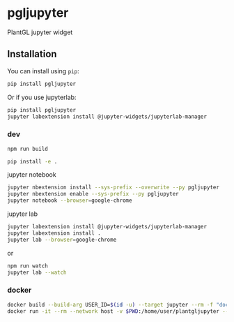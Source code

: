 
# pgljupyter

PlantGL jupyter widget

## Installation

You can install using `pip`:

```bash
pip install pgljupyter
```

Or if you use jupyterlab:

```bash
pip install pgljupyter
jupyter labextension install @jupyter-widgets/jupyterlab-manager
```

### dev

```bash
npm run build
```

```bash
pip install -e .
```

jupyter notebook

```bash
jupyter nbextension install --sys-prefix --overwrite --py pgljupyter
jupyter nbextension enable --sys-prefix --py pgljupyter
jupyter notebook --browser=google-chrome
```

jupyter lab

```bash
jupyter labextension install @jupyter-widgets/jupyterlab-manager
jupyter labextension install .
jupyter lab --browser=google-chrome
```

or

```bash
npm run watch
jupyter lab --watch
```

### docker

```bash
docker build --build-arg USER_ID=$(id -u) --target jupyter --rm -f "docker/Dockerfile" -t plantgljupyter:latest --network=host .
docker run -it --rm --network host -v $PWD:/home/user/plantgljupyter --user $(id -u):$(id -g) -e "NOTEBOOK_DIR=plantgljupyter/examples" plantgljupyter:latest
```
